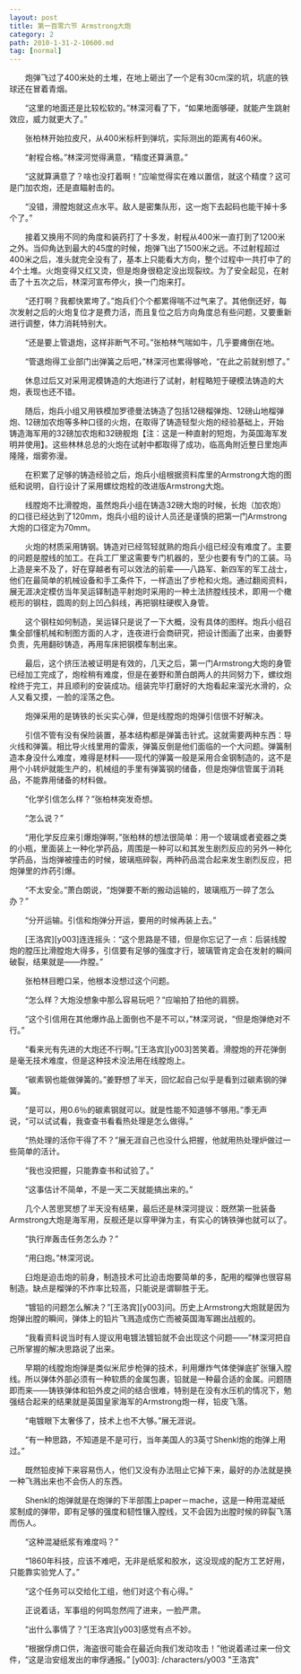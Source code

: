 ```yaml
---
layout: post
title: 第一百零六节 Armstrong大炮
category: 2
path: 2010-1-31-2-10600.md
tag: [normal]
---
```


　　炮弹飞过了400米处的土堆，在地上砸出了一个足有30cm深的坑，坑底的铁球还在冒着青烟。

　　“这里的地面还是比较松软的。”林深河看了下，“如果地面够硬，就能产生跳射效应，威力就更大了。”

　　张柏林开始拉皮尺，从400米标杆到弹坑，实际测出的距离有460米。

　　“射程合格。”林深河觉得满意，“精度还算满意。”

　　“这就算满意了？啥也没打着啊！”应喻觉得实在难以置信，就这个精度？这可是门加农炮，还是直瞄射击的。

　　“没错，滑膛炮就这点水平。敌人是密集队形，这一炮下去起码也能干掉十多个了。”

　　接着又换用不同的角度和装药打了十多发，射程从400米一直打到了1200米之外。当仰角达到最大的45度的时候，炮弹飞出了1500米之远。不过射程超过400米之后，准头就完全没有了，基本上只能看大方向，整个过程中一共打中了的4个土堆。火炮变得又红又烫，但是炮身很稳定没出现裂纹。为了安全起见，在射击了十五次之后，林深河宣布停火，换一门炮来打。

　　“还打啊？我都快累垮了。”炮兵们个个都累得喘不过气来了。其他倒还好，每次发射之后的火炮复位才是费力活，而且复位之后方向角度总有些问题，又要重新进行调整，体力消耗特别大。

　　“还是要上管退炮，这样非断气不可。”张柏林气喘如牛，几乎要瘫倒在地。

　　“管退炮得工业部门出弹簧之后吧，”林深河也累得够呛，“在此之前就别想了。”

　　休息过后又对采用泥模铸造的大炮进行了试射，射程略短于硬模法铸造的大炮，表现也还不错。

　　随后，炮兵小组又用铁模加罗德曼法铸造了包括12磅榴弹炮、12磅山地榴弹炮、12磅加农炮等多种口径的火炮，在取得了铸造轻型火炮的经验基础上，开始铸造海军用的32磅加农炮和32磅舰炮【注：这是一种直射的短炮，为英国海军发明并使用】。这些林林总总的火炮在试射中都取得了成功，临高角附近整日里炮声隆隆，烟雾弥漫。

　　在积累了足够的铸造经验之后，炮兵小组根据资料库里的Armstrong大炮的图纸和说明，自行设计了采用螺纹炮栓的改进版Armstrong大炮。

　　线膛炮不比滑膛炮，虽然炮兵小组在铸造32磅大炮的时候，长炮（加农炮）的口径已经达到了120mm，炮兵小组的设计人员还是谨慎的把第一门Armstrong大炮的口径定为70mm。

　　火炮的材质采用铸钢。铸造对已经驾轻就熟的炮兵小组已经没有难度了。主要的问题是膛线的加工。在兵工厂里这需要专门机器的，至少也要有专门的工装。马上造是来不及了，好在穿越者有可以效法的前辈——八路军、新四军的军工战士，他们在最简单的机械设备和手工条件下，一样造出了步枪和火炮。通过翻阅资料，展无涯决定模仿当年吴运铎制造平射炮时采用的一种土法挤膛线技术，即用一个橄榄形的钢柱，圆周的刻上凹凸斜线，再把钢柱硬楔入身管。

　　这个钢柱如何制造，吴运铎只是说了一下大概，没有具体的图样。炮兵小组召集全部懂机械和制图方面的人才，连夜进行会商研究，把设计图画了出来，由姜野负责，先用翻砂铸造，再用车床把钢模车制出来。

　　最后，这个挤压法被证明是有效的，几天之后，第一门Armstrong大炮的身管已经加工完成了，炮栓稍有难度，但是在姜野和萧白朗两人的共同努力下，螺纹炮栓终于完工，并且顺利的安装成功。组装完毕打磨好的大炮看起来溜光水滑的，众人又看又摸，一脸的淫荡之色。

　　炮弹采用的是铸铁的长尖实心弹，但是线膛炮的炮弹引信很不好解决。

　　引信不管有没有保险装置，基本结构都是弹簧击针式。这就需要两种东西：导火线和弹簧。相比导火线里用的雷汞，弹簧反倒是他们面临的一个大问题。弹簧制造本身没什么难度，难得是材料——现代的弹簧一般是采用合金钢制造的，这不是用个小转炉就能生产的，机械组的手里有弹簧钢的储备，但是炮弹信管属于消耗品，不能靠用储备的材料做。

　　“化学引信怎么样？”张柏林突发奇想。

　　“怎么说？”

　　“用化学反应来引爆炮弹啊，”张柏林的想法很简单：用一个玻璃或者瓷器之类的小瓶，里面装上一种化学药品，周围是一种可以和其发生剧烈反应的另外一种化学药品，当炮弹被撞击的时候，玻璃瓶碎裂，两种药品混合起来发生剧烈反应，把炮弹里的炸药引爆。

　　“不太安全。”萧白朗说，“炮弹要不断的搬动运输的，玻璃瓶万一碎了怎么办？”

　　“分开运输。引信和炮弹分开运，要用的时候再装上去。”

　　[王洛宾][y003]连连摇头：“这个思路是不错，但是你忘记了一点：后装线膛炮的膛压比滑膛炮大得多，引信要有足够的强度才行，玻璃管肯定会在发射的瞬间破裂，结果就是——炸膛。”

　　张柏林目瞪口呆，他根本没想过这个问题。

　　“怎么样？大炮没想象中那么容易玩吧？”应喻拍了拍他的肩膀。

　　“这个引信用在其他爆炸品上面倒也不是不可以，”林深河说，“但是炮弹绝对不行。”

　　“看来光有先进的大炮还不行啊。”[王洛宾][y003]苦笑着。滑膛炮的开花弹倒是毫无技术难度，但是这种技术没法用在线膛炮上。

　　“碳素钢也能做弹簧的。”姜野想了半天，回忆起自己似乎是看到过碳素钢的弹簧。

　　“是可以，用0.6％的碳素钢就可以。就是性能不知道够不够用。”季无声说，“可以试试看，我查查书看看热处理是怎么做得。”

　　“热处理的活你干得了不？”展无涯自己也没什么把握，他就用热处理炉做过一些简单的活计。

　　“我也没把握，只能靠查书和试验了。”

　　“这事估计不简单，不是一天二天就能搞出来的。”

　　几个人苦思冥想了半天没有结果，最后还是林深河提议：既然第一批装备Armstrong大炮是海军用，反舰还是以穿甲弹为主，有实心的铸铁弹也就可以了。

　　“执行岸轰击任务怎么办？”

　　“用臼炮。”林深河说。

　　臼炮是迫击炮的前身，制造技术可比迫击炮要简单的多，配用的榴弹也很容易制造。缺点是榴弹的不炸率比较高，只能说是谓聊胜于无。

　　“镀铅的问题怎么解决？”[王洛宾][y003]问。历史上Armstrong大炮就是因为炮弹出膛的瞬间，弹体上的铅片飞溅造成伤亡而被英国海军踢出战舰的。

　　“我看资料说当时有人提议用电镀法镀铅就不会出现这个问题——”林深河把自己所掌握的解决思路说了出来。

　　早期的线膛炮炮弹是类似米尼步枪弹的技术，利用爆炸气体使弹底扩张镶入膛线。所以弹体外部必须有一种软质的金属包裹，铅就是一种最合适的金属。问题随即而来——铸铁弹体和铅外皮之间的结合很难，特别是在没有水压机的情况下，勉强结合起来的结果就是英国皇家海军的Armstrong炮一样，铅皮飞落。

　　“电镀眼下太奢侈了，技术上也不大够。”展无涯说。

　　“有一种思路，不知道是不是可行，当年美国人的3英寸Shenkl炮的炮弹上用过。”

　　既然铅皮掉下来容易伤人，他们又没有办法阻止它掉下来，最好的办法就是换一种飞溅出来也不会伤人的东西。

　　Shenkl的炮弹就是在炮弹的下半部围上paper－mache，这是一种用混凝纸浆制成的弹带，即有足够的强度和韧性镶入膛线，又不会因为出膛时候的碎裂飞落而伤人。

　　“这种混凝纸浆有难度吗？”

　　“1860年科技，应该不难吧，无非是纸浆和胶水，这没现成的配方工艺好用，只能靠实验党人了。”

　　“这个任务可以交给化工组，他们对这个有心得。”

　　正说着话，军事组的何鸣忽然闯了进来，一脸严肃。

　　“出什么事情了？”[王洛宾][y003]感觉有点不妙。

　　“根据俘虏口供，海盗很可能会在最近向我们发动攻击！”他说着递过来一份文件，“这是治安组发出的审俘通报。”
[y003]: /characters/y003 "王洛宾"
